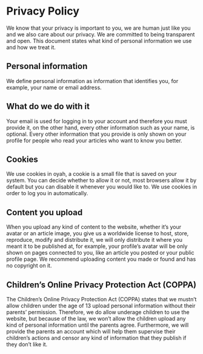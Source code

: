 # Privacy Policy

We know that your privacy is important to you, we are human just like you and we also care about our privacy. We are committed to being transparent and open. This document states what kind of personal information we use and how we treat it.

## Personal information

We define personal information as information that identifies you, for example, your name or email address.

## What do we do with it

Your email is used for logging in to your account and therefore you must provide it, on the other hand, every other information such as your name, is optional.
Every other information that you provide is only shown on your profile for people who read your articles who want to know you better.

## Cookies

We use cookies in oyah, a cookie is a small file that is saved on your system. You can decide whether to allow it or not, most browsers allow it by default but you can disable it whenever you would like to.
We use cookies in order to log you in automatically.

## Content you upload

When you upload any kind of content to the website, whether it’s your avatar or an article image, you give us a worldwide license to host, store, reproduce, modify and distribute it, we will only distribute it where you meant it to be published at, for example, your profile’s avatar will be only shown on pages connected to you, like an article you posted or your public profile page.
We recommend uploading content you made or found and has no copyright on it.

## Children’s Online Privacy Protection Act (COPPA)

The Children’s Online Privacy Protection Act (COPPA) states that we mustn’t allow children under the age of 13 upload personal information without their parents’ permission.
Therefore, we do allow underage children to use the website, but because of the law, we won’t allow the children upload any kind of personal information until the parents agree.
Furthermore, we will provide the parents an account which will help them supervise their children’s actions and censor any kind of information that they publish if they don’t like it.
